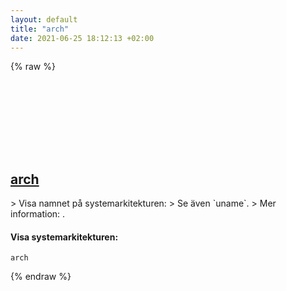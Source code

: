 ```yaml
---
layout: default
title: "arch"
date: 2021-06-25 18:12:13 +02:00
---
```

{% raw %}
<h2 id="arch">
  <a href="/sv/common/arch.html">arch</a> <a href="#arch"><svg class="icon">
    <use href="/assets/images/unicode_sprite.svg#link" />
  </svg></a>
</h2>
> Visa namnet på systemarkitekturen:
> Se även `uname`.
> Mer information: <https://www.gnu.org/software/coreutils/arch>.

#### Visa systemarkitekturen:
```shell
arch
```
{% endraw %}